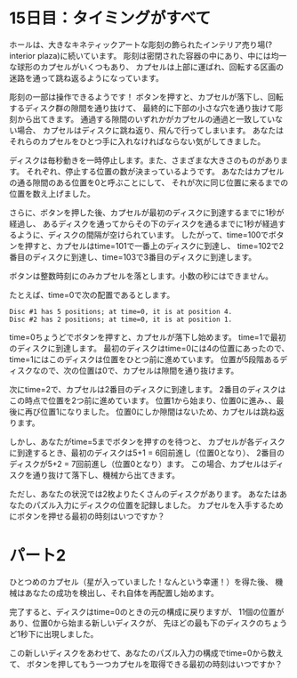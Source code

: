 # 15日目：タイミングがすべて #

ホールは、大きなキネティックアートな彫刻の飾られたインテリア売り場(? interior plaza)に続いています。
彫刻は密閉された容器の中にあり、中には均一な球形のカプセルがいくつもあり、
カプセルは上部に運ばれ、回転する区画の迷路を通って跳ね返るようになっています。

彫刻の一部は操作できるようです！
ボタンを押すと、カプセルが落下し、回転するディスク群の隙間を通り抜けて、
最終的に下部の小さな穴を通り抜けて彫刻から出てきます。
通過する隙間のいずれかがカプセルの通過と一致していない場合、
カプセルはディスクに跳ね返り、飛んで行ってしまいます。
あなたはそれらのカプセルをひとつ手に入れなければならない気がしてきました。

ディスクは毎秒動きを一時停止します。また、さまざまな大きさのものがあります。
それぞれ、停止する位置の数が決まっているようです。
あなたはカプセルの通る隙間のある位置を0と呼ぶことにして、
それが次に同じ位置に来るまでの位置を数え上げました。

さらに、ボタンを押した後、カプセルが最初のディスクに到達するまでに1秒が経過し、
あるディスクを通ってからその下のディスクを通るまでに1秒が経過するように、ディスクの間隔が空けられています。
したがって、time=100でボタンを押すと、カプセルはtime=101で一番上のディスクに到達し、
time=102で2番目のディスクに到達し、time=103で3番目のディスクに到達します。

ボタンは整数時刻にのみカプセルを落とします。小数の秒にはできません。

たとえば、time=0で次の配置であるとします。

~~~
Disc #1 has 5 positions; at time=0, it is at position 4.
Disc #2 has 2 positions; at time=0, it is at position 1.
~~~

time=0ちょうどでボタンを押すと、カプセルが落下し始めます。
time=1で最初のディスクに到達します。
最初のディスクはtime=0には4の位置にあったので、
time=1にはこのディスクは位置をひとつ前に進めています。
位置が5段階あるディスクなので、次の位置は0で、カプセルは隙間を通り抜けます。

次にtime=2で、カプセルは2番目のディスクに到達します。
2番目のディスクはこの時点で位置を2つ前に進めています。
位置1から始まり、位置0に進み、、最後に再び位置1になりました。
位置0にしか隙間はないため、カプセルは跳ね返ります。

しかし、あなたがtime=5までボタンを押すのを待つと、
カプセルが各ディスクに到達するとき、最初のディスクは5+1 = 6回前進し（位置0となり）、
2番目のディスクが5+2 = 7回前進し（位置0となり）ます。
この場合、カプセルはディスクを通り抜けて落下し、機械から出てきます。

ただし、あなたの状況では2枚よりたくさんのディスクがあります。
あなたはあなたのパズル入力にディスクの位置を記録しました。
カプセルを入手するためにボタンを押せる最初の時刻はいつですか？

# パート2 #

ひとつめのカプセル（星が入っていました！なんという幸運！）を得た後、
機械はあなたの成功を検出し、それ自体を再配置し始めます。

完了すると、ディスクはtime=0のときの元の構成に戻りますが、
11個の位置があり、位置0から始まる新しいディスクが、
先ほどの最も下のディスクのちょうど1秒下に出現しました。

この新しいディスクをあわせて、あなたのパズル入力の構成でtime=0から数えて、
ボタンを押してもう一つカプセルを取得できる最初の時刻はいつですか？
